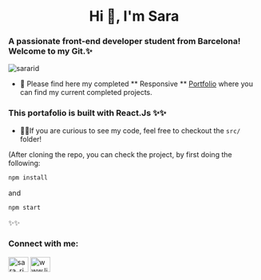 <h1 align="center">Hi 👋, I'm Sara</h1>

<h3 >A passionate front-end developer student from Barcelona! Welcome to my Git.✨</h3>
<p align="left"> <img src="https://komarev.com/ghpvc/?username=sararid&label=Profile%20views&color=0e75b6&style=flat" alt="sararid" /> </p>


- 🔭 Please find here my completed ** Responsive ** [Portfolio](https://sararid.github.io/portfolio/) where you can find my current completed projects.

<h3 >This portafolio is built with React.Js ✨✨</h3>
  
  

- 👨‍💻If you are curious to see my code, feel free to checkout the `src/` folder!

(After cloning the repo, you can check the project, by first doing the following:

```bash
npm install
```

and

```bash
npm start
```

✨✨

<h3 align="left">Connect with me:</h3>
<p align="left">
<a href="https://twitter.com/sara_rid" target="blank"><img align="center" src="https://raw.githubusercontent.com/rahuldkjain/github-profile-readme-generator/master/src/images/icons/Social/twitter.svg" alt="sara_rid" height="30" width="40" /></a>
<a href="https://linkedin.com/in/www.linkedin.com/in/sara-rd/" target="blank"><img align="center" src="https://raw.githubusercontent.com/rahuldkjain/github-profile-readme-generator/master/src/images/icons/Social/linked-in-alt.svg" alt="www.linkedin.com/in/sara-rd/" height="30" width="40" /></a>

</p>
